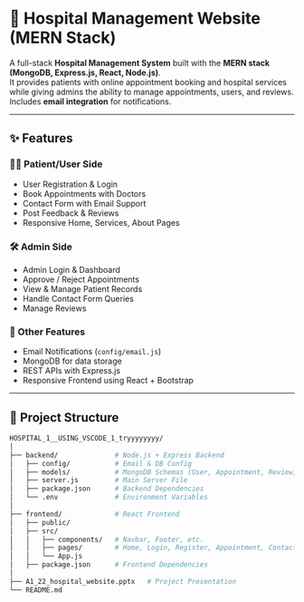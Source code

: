 # 🏥 Hospital Management Website (MERN Stack)

A full-stack **Hospital Management System** built with the **MERN stack (MongoDB, Express.js, React, Node.js)**.  
It provides patients with online appointment booking and hospital services while giving admins the ability to manage appointments, users, and reviews.  
Includes **email integration** for notifications.

---

## ✨ Features

### 👩‍⚕️ Patient/User Side
- User Registration & Login
- Book Appointments with Doctors
- Contact Form with Email Support
- Post Feedback & Reviews
- Responsive Home, Services, About Pages

### 🛠️ Admin Side
- Admin Login & Dashboard
- Approve / Reject Appointments
- View & Manage Patient Records
- Handle Contact Form Queries
- Manage Reviews

### 📧 Other Features
- Email Notifications (`config/email.js`)
- MongoDB for data storage
- REST APIs with Express.js
- Responsive Frontend using React + Bootstrap

---

## 📂 Project Structure

```bash
HOSPITAL_1__USING_VSCODE_1_tryyyyyyyy/
│
├── backend/              # Node.js + Express Backend
│   ├── config/           # Email & DB Config
│   ├── models/           # MongoDB Schemas (User, Appointment, Review, ContactUs)
│   ├── server.js         # Main Server File
│   ├── package.json      # Backend Dependencies
│   └── .env              # Environment Variables
│
├── frontend/             # React Frontend
│   ├── public/           
│   ├── src/              
│   │   ├── components/   # Navbar, Footer, etc.
│   │   ├── pages/        # Home, Login, Register, Appointment, Contact
│   │   └── App.js
│   ├── package.json      # Frontend Dependencies
│
├── A1_22_hospital_website.pptx   # Project Presentation
└── README.md
